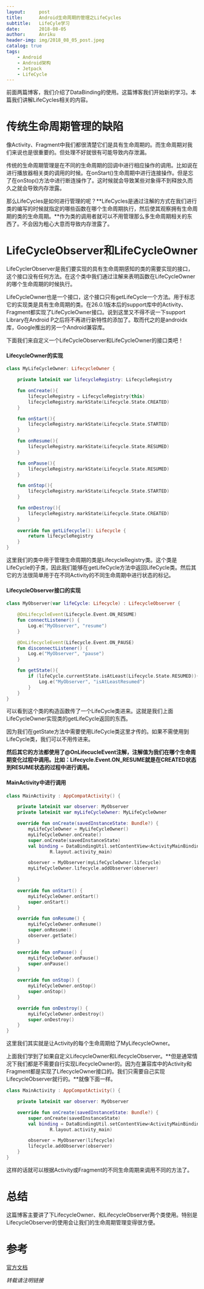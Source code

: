 ```yaml
---
layout:     post
title:      Android生命周期的管理之LifeCycles
subtitle:   LifeCyle学习
date:       2018-08-05
author:     Anriku
header-img: img/2018_08_05_post.jpeg
catalog: true
tags:
    - Android
    - Android架构
    - Jetpack
    - LifeCycle
---
```


前面两篇博客，我们介绍了DataBinding的使用。这篇博客我们开始新的学习。本篇我们讲解LifeCycles相关的内容。



# 传统生命周期管理的缺陷

像Activity、Fragment中我们都很清楚它们是具有生命周期的。而生命周期对我们来说也是很重要的。但处理不好就很有可能导致内存泄漏。

传统的生命周期管理是在不同的生命周期的回调中进行相应操作的调用。比如说在进行播放器相关类的调用的时候。在onStart()生命周期中进行连接操作。但是忘了在onStop()方法中进行断连操作了。这时候就会导致某些对象得不到释放久而久之就会导致内存泄露。



那么LifeCycles是如何进行管理的呢？**LifeCycles是通过注解的方式在我们进行类的编写的时候就指定的哪些函数在哪个生命周期执行，然后使其观察拥有生命周期的类的生命周期。**作为类的调用者就可以不用管理那么多生命周期相关的东西了。不会因为粗心大意而导致内存泄露了。



# LifeCycleObserver和LifeCycleOwner

LifeCyclerObserver是我们要实现的具有生命周期感知的类的需要实现的接口，这个接口没有任何方法。在这个类中我们通过注解来表明函数在LifeCycleOwner的哪个生命周期的时候执行。

LifeCycleOwner也是一个接口，这个接口只有getLifeCycle一个方法。用于标志它的实现类是具有生命周期的类。在26.0.1版本后的support库中的Activity、Fragment都实现了LifeCycleOwner接口。说到这里又不得不说一下support Library在Android P之后将不再进行新特性的添加了。取而代之的是androidx库，Google推出的另一个Android兼容库。



下面我们来自定义一个LifeCycleObserver和LifeCycleOwner的接口类吧！



#### LifecycleOwner的实现

```kotlin
class MyLifeCycleOwner: LifecycleOwner {

    private lateinit var lifecycleRegistry: LifecycleRegistry

    fun onCreate(){
        lifecycleRegistry = LifecycleRegistry(this)
        lifecycleRegistry.markState(Lifecycle.State.CREATED)
    }

    fun onStart(){
        lifecycleRegistry.markState(Lifecycle.State.STARTED)
    }

    fun onResume(){
        lifecycleRegistry.markState(Lifecycle.State.RESUMED)
    }

    fun onPause(){
        lifecycleRegistry.markState(Lifecycle.State.RESUMED)
    }

    fun onStop(){
        lifecycleRegistry.markState(Lifecycle.State.STARTED)
    }

    fun onDestroy(){
        lifecycleRegistry.markState(Lifecycle.State.CREATED)
    }
    
    override fun getLifecycle(): Lifecycle {
        return lifecycleRegistry
    }
}
```

这里我们的类中用于管理生命周期的类是LifecycleRegistry类。这个类是LifeCycle的子类，因此我们能够在getLifeCycle方法中返回LifeCycle类。然后其它的方法很简单用于在不同Activity的不同生命周期中进行状态的标记。



#### LifecycleObserver接口的实现

```kotlin
class MyObserver(var lifeCycle: Lifecycle) : LifecycleObserver {

    @OnLifecycleEvent(Lifecycle.Event.ON_RESUME)
    fun connectListener() {
        Log.e("MyObserver", "resume")
    }

    @OnLifecycleEvent(Lifecycle.Event.ON_PAUSE)
    fun disconnectListener() {
        Log.e("MyObserver", "pause")
    }

    fun getState(){
        if (lifeCycle.currentState.isAtLeast(Lifecycle.State.RESUMED)){
            Log.e("MyObserver", "isAtLeastResumed")
        }
    }
}
```

可以看到这个类的构造函数传了一个LifeCycle类进来。这就是我们上面LifeCycleOwner实现类的getLifeCycle返回的东西。

因为我们在getState方法中需要使用LifeCycle类这里才传的。如果不需使用到LifeCycle类，我们可以不用传进来。

**然后其它的方法都使用了@OnLifecucleEvent注解，注解值为我们在哪个生命周期变化过程中调用。比如：Lifecycle.Event.ON_RESUME就是在CREATED状态到RESUME状态的过程中进行调用。**



#### MainActivity中进行调用

```kotlin
class MainActivity : AppCompatActivity() {

    private lateinit var observer: MyObserver
    private lateinit var myLifeCycleOwner: MyLifeCycleOwner

    override fun onCreate(savedInstanceState: Bundle?) {
        myLifeCycleOwner = MyLifeCycleOwner()
        myLifeCycleOwner.onCreate()
        super.onCreate(savedInstanceState)
        val binding = DataBindingUtil.setContentView<ActivityMainBinding>(this,
                R.layout.activity_main)

        observer = MyObserver(myLifeCycleOwner.lifecycle)
        myLifeCycleOwner.lifecycle.addObserver(observer)

    }
    
    override fun onStart() {
        myLifeCycleOwner.onStart()
        super.onStart()
    }

    override fun onResume() {
        myLifeCycleOwner.onResume()
        super.onResume()
        observer.getSate()
    }

    override fun onPause() {
        myLifeCycleOwner.onPause()
        super.onPause()
    }

    override fun onStop() {
        myLifeCycleOwner.onStop()
        super.onStop()
    }

    override fun onDestroy() {
        myLifeCycleOwner.onDestroy()
        super.onDestroy()
    }
}
```

这里我们其实就是让Activity的每个生命周期给了MyLifecycleOwner。



上面我们学到了如果自定义LifecycleOwner和LifecycleObserver。**但是通常情况下我们都是不需要自行实现LifecycleOwner的。因为在兼容库中的Activity和Fragment都是实现了LifecycleOwner接口的。我们只需要自己实现LifecycleObserver就行的。**就像下面一样。

```kotlin
class MainActivity : AppCompatActivity() {

    private lateinit var observer: MyObserver

    override fun onCreate(savedInstanceState: Bundle?) {
        super.onCreate(savedInstanceState)
        val binding = DataBindingUtil.setContentView<ActivityMainBinding>(this,
                R.layout.activity_main)

        observer = MyObserver(lifecycle)
        lifecycle.addObserver(observer)
    }
}
```

这样的话就可以根据Activity或Fragment的不同生命周期来调用不同的方法了。



# 总结

这篇博客主要讲了下LifecycleOwner、和LifecycleObserver两个类使用。特别是LifecycleObserver的使用会让我们的生命周期管理变得很方便。



# 参考

[官方文档](https://developer.android.com/topic/libraries/architecture/lifecycle)



*转载请注明链接*







